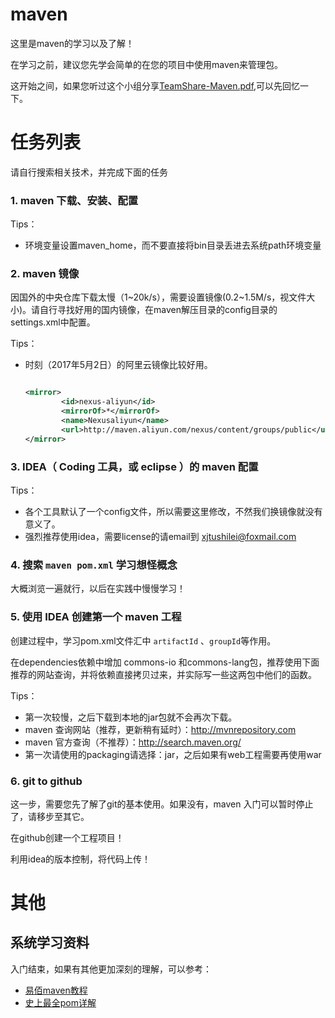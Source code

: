 # maven

这里是maven的学习以及了解！

在学习之前，建议您先学会简单的在您的项目中使用maven来管理包。

这开始之间，如果您听过这个小组分享[TeamShare-Maven.pdf](TeamShare-Maven.pdf),可以先回忆一下。




# 任务列表

请自行搜索相关技术，并完成下面的任务

### 1. maven 下载、安装、配置

Tips：
- 环境变量设置maven_home，而不要直接将bin目录丢进去系统path环境变量

### 2. maven 镜像


因国外的中央仓库下载太慢（1~20k/s），需要设置镜像(0.2~1.5M/s，视文件大小)。请自行寻找好用的国内镜像，在maven解压目录的config目录的settings.xml中配置。

Tips：
- 时刻（2017年5月2日）的阿里云镜像比较好用。

    ``` xml
    
    <mirror>  
            <id>nexus-aliyun</id>  
            <mirrorOf>*</mirrorOf>  
            <name>Nexusaliyun</name>  
            <url>http://maven.aliyun.com/nexus/content/groups/public</url>  
    </mirror> 
    
    ```

### 3. IDEA（ Coding 工具，或 eclipse ）的 maven 配置

Tips：
- 各个工具默认了一个config文件，所以需要这里修改，不然我们换镜像就没有意义了。
- 强烈推荐使用idea，需要license的请email到 xjtushilei@foxmail.com 



### 4. 搜索 `maven pom.xml` 学习想怪概念

大概浏览一遍就行，以后在实践中慢慢学习！

### 5. 使用 IDEA 创建第一个 maven 工程

创建过程中，学习pom.xml文件汇中 `artifactId` 、`groupId`等作用。

在dependencies依赖中增加 commons-io 和commons-lang包，推荐使用下面推荐的网站查询，并将依赖直接拷贝过来，并实际写一些这两包中他们的函数。

Tips：
- 第一次较慢，之后下载到本地的jar包就不会再次下载。
- maven 查询网站（推荐，更新稍有延时）：http://mvnrepository.com
- maven 官方查询（不推荐）：http://search.maven.org/
- 第一次请使用的packaging请选择：jar，之后如果有web工程需要再使用war


### 6. git to github

这一步，需要您先了解了git的基本使用。如果没有，maven 入门可以暂时停止了，请移步至其它。

在github创建一个工程项目！

利用idea的版本控制，将代码上传！

# 其他

## 系统学习资料

入门结束，如果有其他更加深刻的理解，可以参考：
- [易佰maven教程](http://www.yiibai.com/maven/)
- [史上最全pom详解](http://www.zuidaima.com/share/1781583829978112.htm)



